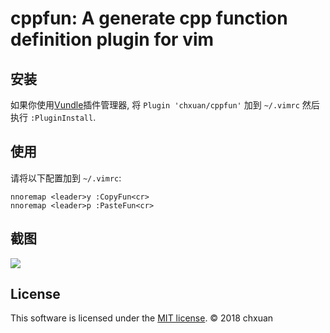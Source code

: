 cppfun: A generate cpp function definition plugin for vim
===============================================

安装
------------
    
如果你使用[Vundle][1]插件管理器, 将 `Plugin 'chxuan/cppfun'` 加到 `~/.vimrc` 然后执行 `:PluginInstall`.

使用
------------

请将以下配置加到 `~/.vimrc`:

    nnoremap <leader>y :CopyFun<cr>
    nnoremap <leader>p :PasteFun<cr>

截图
------------

![][3]

License
------------

This software is licensed under the [MIT license][2]. © 2018 chxuan


  [1]: https://github.com/VundleVim/Vundle.vim
  [2]: https://github.com/chxuan/cppfun/blob/master/LICENSE
  [3]: https://raw.githubusercontent.com/chxuan/cppfun/master/screenshots/cppfun.gif
